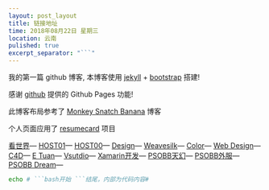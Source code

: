 ```yaml
---
layout: post_layout
title: 链接地址
time: 2018年08月22日 星期三
location: 云南
pulished: true
excerpt_separator: "```"
---
```


我的第一篇 github 博客, 本博客使用 [jekyll](http://jekyll.bootcss.com/) + [bootstrap](http://v3.bootcss.com) 搭建!

感谢 [github](https://github.com) 提供的 Github Pages 功能!

此博客布局参考了 [Monkey Snatch Banana](http://www.monkeysnatchbanana.com/) 博客

个人页面应用了 [resumecard](http://ddbullfrog.github.io/resumecard/) 项目

[看世界](https://www.ssbeer.info/)—
[HOST01](https://bbs.pku.edu.cn/v2/thread.php?bid=1001)—
[HOST00](https://laod.cn/hosts/2017-google-hosts.html)—
 [Design](http://45k.cn)—
  [Weavesilk](http://weavesilk.com/)—
   [Color](http://paintschainer.preferred.tech/index_zh.html)—
   [Web Design](https://www.52jbj.com/soft/44343.html)—
   [C4D](https://www.zhihu.com/question/49877555/answer/173382566)—
   [E Tuan](https://www.etuan.com)—
    [Vsutdio](https://docs.microsoft.com/zh-cn/visualstudio/releasenotes/vs2010-version-history)—
  [Xamarin开发](http://www.cnblogs.com/lwme/p/use-xamarin-develop-android-ios-app.html)—
  [PSOBB天幻](http://bbs.ffsky.com/forum.php?mod=viewthread&tid=1988171&extra=page=1&page=1)—
   [PSOBB外服](http://www.schtserv.com/)—
    [PSOBB Dream](http://www.dreampsobb.com/means/list/UNPSOBB_DREAM_DROP_EP1+EP2+EP4_2_Very_Hard.htm)—

```bash
echo # ```bash开始 ```结尾，内部为代码内容#

```

